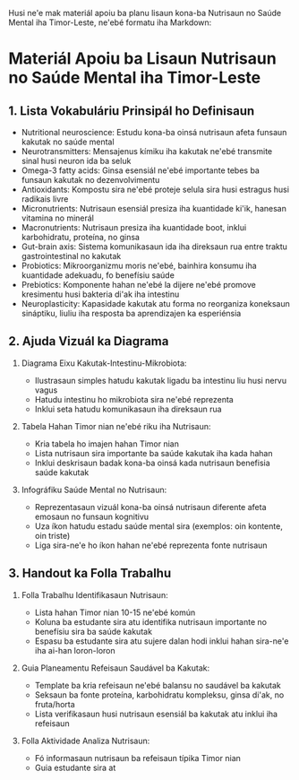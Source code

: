 Husi ne'e mak materiál apoiu ba planu lisaun kona-ba Nutrisaun no Saúde Mental iha Timor-Leste, ne'ebé formatu iha Markdown:

# Materiál Apoiu ba Lisaun Nutrisaun no Saúde Mental iha Timor-Leste

## 1. Lista Vokabuláriu Prinsipál ho Definisaun

- Nutritional neuroscience: Estudu kona-ba oinsá nutrisaun afeta funsaun kakutak no saúde mental
- Neurotransmitters: Mensajenus kímiku iha kakutak ne'ebé transmite sinal husi neuron ida ba seluk
- Omega-3 fatty acids: Ginsa esensiál ne'ebé importante tebes ba funsaun kakutak no dezenvolvimentu
- Antioxidants: Kompostu sira ne'ebé proteje selula sira husi estragus husi radikais livre
- Micronutrients: Nutrisaun esensiál presiza iha kuantidade ki'ik, hanesan vitamina no minerál
- Macronutrients: Nutrisaun presiza iha kuantidade boot, inklui karbohidratu, proteína, no ginsa
- Gut-brain axis: Sistema komunikasaun ida iha direksaun rua entre traktu gastrointestinal no kakutak
- Probiotics: Mikroorganizmu moris ne'ebé, bainhira konsumu iha kuantidade adekuadu, fo benefísiu saúde
- Prebiotics: Komponente hahan ne'ebé la dijere ne'ebé promove kresimentu husi bakteria di'ak iha intestinu
- Neuroplasticity: Kapasidade kakutak atu forma no reorganiza koneksaun sináptiku, liuliu iha resposta ba aprendizajen ka esperiénsia

## 2. Ajuda Vizuál ka Diagrama

1. Diagrama Eixu Kakutak-Intestinu-Mikrobiota:
   - Ilustrasaun simples hatudu kakutak ligadu ba intestinu liu husi nervu vagus
   - Hatudu intestinu ho mikrobiota sira ne'ebé reprezenta
   - Inklui seta hatudu komunikasaun iha direksaun rua

2. Tabela Hahan Timor nian ne'ebé riku iha Nutrisaun:
   - Kria tabela ho imajen hahan Timor nian 
   - Lista nutrisaun sira importante ba saúde kakutak iha kada hahan
   - Inklui deskrisaun badak kona-ba oinsá kada nutrisaun benefisia saúde kakutak

3. Infográfiku Saúde Mental no Nutrisaun:
   - Reprezentasaun vizuál kona-ba oinsá nutrisaun diferente afeta emosaun no funsaun kognitivu
   - Uza íkon hatudu estadu saúde mental sira (exemplos: oin kontente, oin triste)
   - Liga sira-ne'e ho íkon hahan ne'ebé reprezenta fonte nutrisaun

## 3. Handout ka Folla Trabalhu

1. Folla Trabalhu Identifikasaun Nutrisaun:
   - Lista hahan Timor nian 10-15 ne'ebé komún
   - Koluna ba estudante sira atu identifika nutrisaun importante no benefísiu sira ba saúde kakutak
   - Espasu ba estudante sira atu sujere dalan hodi inklui hahan sira-ne'e iha ai-han loron-loron

2. Guia Planeamentu Refeisaun Saudável ba Kakutak:
   - Template ba kria refeisaun ne'ebé balansu no saudável ba kakutak
   - Seksaun ba fonte proteína, karbohidratu kompleksu, ginsa di'ak, no fruta/horta
   - Lista verifikasaun husi nutrisaun esensiál ba kakutak atu inklui iha refeisaun

3. Folla Aktividade Analiza Nutrisaun:
   - Fó informasaun nutrisaun ba refeisaun típika Timor nian
   - Guia estudante sira at